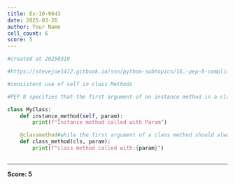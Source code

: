```yaml
---
title: Ex-10-9643
date: 2025-03-26
author: Your Name
cell_count: 6
score: 5
---
```


```python
#created at 20250319
```


```python
#https://stevejoe1412.gitbook.io/ssn/python-subtopics/16.-pep-8-compliance
```


```python
#consistent use of self in class Methods
```


```python
#PEP 8 specifies that the first argument of an instance method in a class should always be self,

```


```python
class MyClass:
    def instance_method(self, param):
        print(f"Instance method called with Param")

    @classmethod#while the first argument of a class method should always be cls.
    def class_method(cls, param):
        print(f"class method called with:{param}")
```


```python

```


---
**Score: 5**